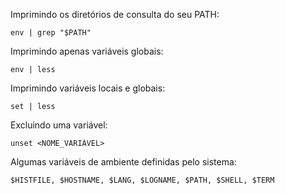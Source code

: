 Imprimindo os diretórios de consulta do seu PATH:

	env | grep "$PATH"

Imprimindo apenas variáveis globais:

	env | less

Imprimindo variáveis locais e globais:

	set | less

Excluindo uma variável:

	unset <NOME_VARIÁVEL>

Algumas variáveis de ambiente definidas pelo sistema:

	$HISTFILE, $HOSTNAME, $LANG, $LOGNAME, $PATH, $SHELL, $TERM
